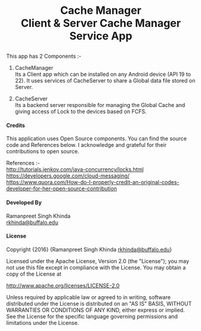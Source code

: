 # <p align="center">Cache Manager<br/>Client & Server Cache Manager Service App</p>

This app has 2 Components :-<br />
1. CacheManager<br />
Its a Client app which can be installed on any Android device (API 19 to 22). It uses services of CacheServer to share a Global data file stored on Server.<br />

2. CacheServer<br />
Its a backend server responsible for managing the Global Cache and giving access of Lock to the devices based on FCFS.<br />


#### Credits
This application uses Open Source components. You can find the source code and References below. I acknowledge and grateful for their contributions to open source.

References :-<br />
http://tutorials.jenkov.com/java-concurrency/locks.html<br />
https://developers.google.com/cloud-messaging/<br />
https://www.quora.com/How-do-I-properly-credit-an-original-codes-developer-for-her-open-source-contribution<br />


#### Developed By
Ramanpreet Singh Khinda<br />
rkhinda@buffalo.edu


#### License
Copyright {2016} {Ramanpreet Singh Khinda rkhinda@buffalo.edu}

Licensed under the Apache License, Version 2.0 (the "License");
you may not use this file except in compliance with the License.
You may obtain a copy of the License at

http://www.apache.org/licenses/LICENSE-2.0

Unless required by applicable law or agreed to in writing, software
distributed under the License is distributed on an "AS IS" BASIS,
WITHOUT WARRANTIES OR CONDITIONS OF ANY KIND, either express or implied.
See the License for the specific language governing permissions and
limitations under the License.

